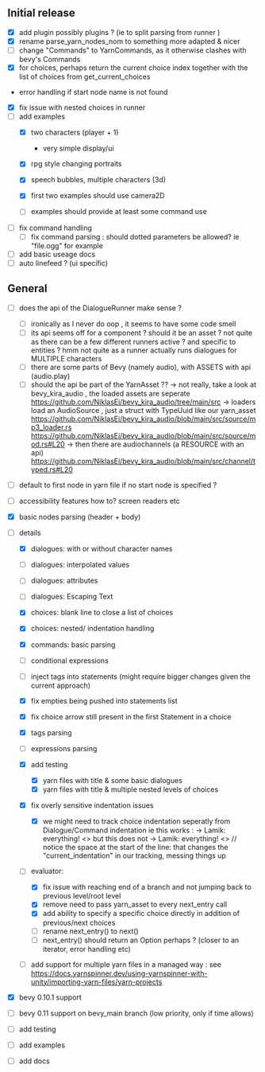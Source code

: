 
## Initial release

- [x] add plugin 
    possibly plugins ? (ie to split parsing from runner )
- [x] rename parse_yarn_nodes_nom to something more adapted & nicer
- [ ] change "Commands" to YarnCommands, as it otherwise clashes with bevy's Commands
- [x] for choices, perhaps return the current choice index together with the list of choices from get_current_choices
- error handling if start node name is not found
- [x] fix issue with nested choices in runner
- [ ] add examples
    - [x] two characters (player + 1)
        - very simple display/ui
    - [x] rpg style changing portraits
    - [x] speech bubbles, multiple characters (3d)

    - [x] first two examples should use camera2D
    - [ ] examples should provide at least some command use
- [ ] fix command handling
    - [ ] fix command parsing : should dotted parameters be allowed? ie "file.ogg" for example
- [ ] add basic useage docs
- [ ] auto linefeed ? (ui specific)

## General

- [ ] does the api of the DialogueRunner make sense  ?
    - [ ] ironically as I never do oop , it seems to have some code smell
    - [ ] its api seems off for a component ? should it be an asset ? not quite as there can be a few different runners active ? and specific to entities ? hmm not quite as a runner actually runs dialogues for MULTIPLE characters
    - [ ] there are some parts of Bevy (namely audio), with ASSETS with api (audio.play)
    - [ ] should the api be part of the YarnAsset ??
        -> not really, take a look at bevy_kira_audio , the loaded assets are seperate
        https://github.com/NiklasEi/bevy_kira_audio/tree/main/src 
            -> loaders load an AudioSource , just a struct with TypeUuid like our yarn_asset https://github.com/NiklasEi/bevy_kira_audio/blob/main/src/source/mp3_loader.rs https://github.com/NiklasEi/bevy_kira_audio/blob/main/src/source/mod.rs#L20
            -> then there are audiochannels (a RESOURCE with an api)
            https://github.com/NiklasEi/bevy_kira_audio/blob/main/src/channel/typed.rs#L20
- [ ] default to first node in yarn file if no start node is specified ?

- [ ] accessibility features how to? screen readers etc

- [x] basic nodes parsing (header + body)
- [ ] details
    - [x] dialogues: with or without character names
    - [ ] dialogues: interpolated values
    - [ ] dialogues: attributes
    - [ ] dialogues: Escaping Text

    - [x] choices: blank line to close a list of choices
    - [x] choices: nested/ indentation handling 
    - [x] commands: basic parsing

    - [ ] conditional expressions
    - [ ] inject tags into statements (might require bigger changes given the current approach)
    - [x] fix empties being pushed into statements list
    - [x] fix choice arrow still present in the first Statement in a choice
    - [x] tags parsing
    - [ ] expressions parsing
    - [x] add testing
        - [x] yarn files with title & some basic dialogues
        - [x] yarn files with title & multiple nested levels of choices

    - [x] fix overly sensitive indentation issues
        - [x] we might need to track choice indentation seperatly from Dialogue/Command indentation
        ie this works :
            -> Lamik: everything!
            <<jump Foo>>
        but this does not
            -> Lamik: everything!
                <<jump Foo>> // notice the space at the start of the line: that changes the "current_indentation" in our tracking, messing things up


            
    - [ ] evaluator:
        - [x] fix issue with reaching end of a branch and not jumping back to previous level/root level
        - [x] remove need to pass yarn_asset to every next_entry call
        - [x] add ability to specify a specific choice directly in addition of previous/next choices
        - [ ] rename next_entry() to next()
        - [ ] next_entry() should return an Option<Statement> perhaps ? (closer to an iterator, error handling etc)
    - [ ] add support for multiple yarn files in a managed way : see https://docs.yarnspinner.dev/using-yarnspinner-with-unity/importing-yarn-files/yarn-projects

- [x] bevy 0.10.1 support
- [ ] bevy 0.11 support on bevy_main branch (low priority, only if time allows)

- [ ] add testing
- [ ] add examples
- [ ] add docs